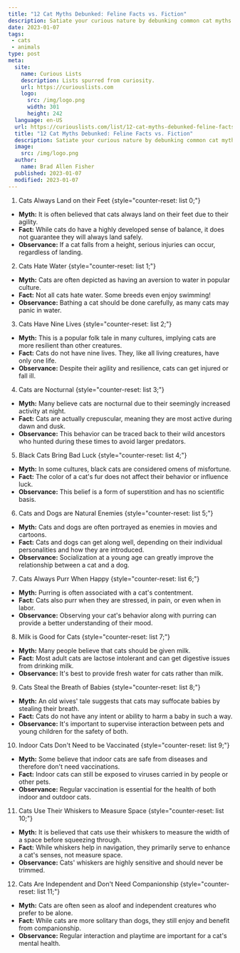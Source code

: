 ```yaml
---
title: "12 Cat Myths Debunked: Feline Facts vs. Fiction"
description: Satiate your curious nature by debunking common cat myths. Learn the reality behind feline facts and fiction, breaking down age-old misconceptions about cats.
date: 2023-01-07
tags:
 - cats
 - animals
type: post
meta:
  site:
    name: Curious Lists
    description: Lists spurred from curiosity.
    url: https://curiouslists.com
    logo:
      src: /img/logo.png
      width: 301
      height: 242
  language: en-US
  url: https://curiouslists.com/list/12-cat-myths-debunked-feline-facts-vs-fiction
  title: "12 Cat Myths Debunked: Feline Facts vs. Fiction"
  description: Satiate your curious nature by debunking common cat myths. Learn the reality behind feline facts and fiction, breaking down age-old misconceptions about cats.
  image:
    src: /img/logo.png
  author:
    name: Brad Allen Fisher
  published: 2023-01-07
  modified: 2023-01-07
---
```



1. Cats Always Land on their Feet {style="counter-reset: list 0;"}
  - **Myth:** It is often believed that cats always land on their feet due to their agility.
  - **Fact:** While cats do have a highly developed sense of balance, it does not guarantee they will always land safely.
  - **Observance:** If a cat falls from a height, serious injuries can occur, regardless of landing.

2. Cats Hate Water {style="counter-reset: list 1;"}
  - **Myth:** Cats are often depicted as having an aversion to water in popular culture.
  - **Fact:** Not all cats hate water. Some breeds even enjoy swimming!
  - **Observance:** Bathing a cat should be done carefully, as many cats may panic in water.

3. Cats Have Nine Lives {style="counter-reset: list 2;"}
  - **Myth:** This is a popular folk tale in many cultures, implying cats are more resilient than other creatures.
  - **Fact:** Cats do not have nine lives. They, like all living creatures, have only one life.
  - **Observance:** Despite their agility and resilience, cats can get injured or fall ill.

4. Cats are Nocturnal {style="counter-reset: list 3;"}
  - **Myth:** Many believe cats are nocturnal due to their seemingly increased activity at night.
  - **Fact:** Cats are actually crepuscular, meaning they are most active during dawn and dusk.
  - **Observance:** This behavior can be traced back to their wild ancestors who hunted during these times to avoid larger predators.

5. Black Cats Bring Bad Luck {style="counter-reset: list 4;"}
  - **Myth:** In some cultures, black cats are considered omens of misfortune.
  - **Fact:** The color of a cat's fur does not affect their behavior or influence luck.
  - **Observance:** This belief is a form of superstition and has no scientific basis.

6. Cats and Dogs are Natural Enemies {style="counter-reset: list 5;"}
  - **Myth:** Cats and dogs are often portrayed as enemies in movies and cartoons.
  - **Fact:** Cats and dogs can get along well, depending on their individual personalities and how they are introduced.
  - **Observance:** Socialization at a young age can greatly improve the relationship between a cat and a dog.

7. Cats Always Purr When Happy {style="counter-reset: list 6;"}
  - **Myth:** Purring is often associated with a cat's contentment.
  - **Fact:** Cats also purr when they are stressed, in pain, or even when in labor.
  - **Observance:** Observing your cat's behavior along with purring can provide a better understanding of their mood.

8. Milk is Good for Cats {style="counter-reset: list 7;"}
  - **Myth:** Many people believe that cats should be given milk.
  - **Fact:** Most adult cats are lactose intolerant and can get digestive issues from drinking milk.
  - **Observance:** It's best to provide fresh water for cats rather than milk.

9. Cats Steal the Breath of Babies {style="counter-reset: list 8;"}
  - **Myth:** An old wives' tale suggests that cats may suffocate babies by stealing their breath.
  - **Fact:** Cats do not have any intent or ability to harm a baby in such a way.
  - **Observance:** It's important to supervise interaction between pets and young children for the safety of both.

10. Indoor Cats Don't Need to be Vaccinated {style="counter-reset: list 9;"}
   - **Myth:** Some believe that indoor cats are safe from diseases and therefore don't need vaccinations.
   - **Fact:** Indoor cats can still be exposed to viruses carried in by people or other pets.
   - **Observance:** Regular vaccination is essential for the health of both indoor and outdoor cats.

11. Cats Use Their Whiskers to Measure Space {style="counter-reset: list 10;"}
   - **Myth:** It is believed that cats use their whiskers to measure the width of a space before squeezing through.
   - **Fact:** While whiskers help in navigation, they primarily serve to enhance a cat's senses, not measure space.
   - **Observance:** Cats' whiskers are highly sensitive and should never be trimmed.

12. Cats Are Independent and Don't Need Companionship {style="counter-reset: list 11;"}
   - **Myth:** Cats are often seen as aloof and independent creatures who prefer to be alone.
   - **Fact:** While cats are more solitary than dogs, they still enjoy and benefit from companionship.
   - **Observance:** Regular interaction and playtime are important for a cat's mental health.